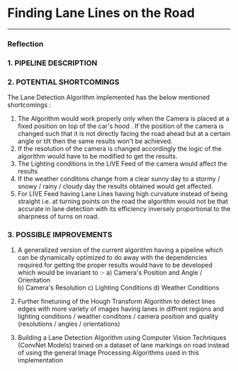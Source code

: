 # **Finding Lane Lines on the Road** 

[//]: # (Image References)

[image1]: ./examples/grayscale.jpg "Grayscale"

---

### Reflection

### 1. PIPELINE DESCRIPTION




### 2. POTENTIAL SHORTCOMINGS
The Lane Detection Algorithm implemented has the below mentioned shortcomings :
1) The Algorithm would work properly only when the Camera is placed at a fixed position on top
   of the car's hood . If the position of the camera is changed such that it is not directly facing the road ahead but at a certain angle 
   or tilt then the same results won't be achieved.
2) If the resolution of the camera is changed accordingly the logic of the algorithm would have to be modified to get the results.
3) The Lighting conditions in the LIVE Feed of the camera would affect the results
4) If the weather conditons change from a clear sunny day to a stormy / snowy / rainy / cloudy day the results obtained would get
   affected.
5) For LIVE Feed having Lane Lines having high curvature instead of being straight i.e. at turning points on the road the algorithm
   would not be that accurate in lane detection with its efficiency inversely proportional to the sharpness of turns on road.


### 3. POSSIBLE IMPROVEMENTS

1) A generalized version of the current algorithm having a pipeline which can be dynamically optimized to do away with the dependencies 
   required for getting the proper results would have to be developed which would be invariant to :- 
   a) Camera's Position and Angle / Orientation  
   b) Camera's Resolution 
   c) Lighting Conditions 
   d) Weather Conditions 
   
2) Further finetuning of the Hough Transform Algorithm to detect lines edges with more variety of images having lanes in diffrent
   regions and lighting conditions / weather conditons / camera position and quality (resolutions / angles / orientations)
   
3) Building a Lane Detection Algorithm using Computer Vision Techniques (ConvNet Models) trained on a dataset of lane markings on road
   instead of using the general Image Processing Algorithms used in this implementation



